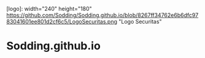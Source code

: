 [logo]: width="240" height="180" https://github.com/Sodding/Sodding.github.io/blob/8267ff34762e6b6dfc9783041601ee801d2cf6c5/LogoSecuritas.png "Logo Securitas" 

# Sodding.github.io

